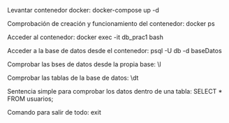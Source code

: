 Levantar contenedor docker:
	docker-compose up -d

Comprobación de creación y funcionamiento del contenedor:
	docker ps

Acceder al contenedor:
	docker exec -it db_prac1 bash

Acceder a la base de datos desde el contenedor:
	psql -U db -d baseDatos

Comprobar las bses de datos desde la propia base:
	\l

Comprobar las tablas de la base de datos:
	\dt

Sentencia simple para comprobar los datos dentro de una tabla:
	SELECT * FROM usuarios;

Comando para salir de todo:
	exit

